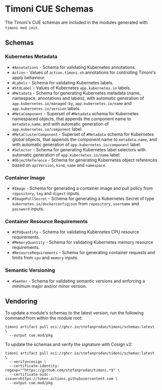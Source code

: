 # Timoni CUE Schemas

The Timoni's CUE schemas are included in the modules generated with `timoni mod init`.

## Schemas

### Kubernetes Metadata

- `#Annotations` - Schema for validating Kubernetes annotations.
- `Action` - Values of `action.timoni.sh` annotations for controlling Timoni's apply behaviour.
- `#Labels` - Schema for validating Kubernetes labels.
- `#StdLabel` - Values of Kubernetes `app.kubernetes.io` labels.
- `#Metadata` - Schema for generating Kubernetes metadata (name, namespace, annotations and labels),
  with automatic generation of `app.kubernetes.io/managed-by`,
  `app.kubernetes.io/name` and `app.kubernetes.io/version` labels.
- `#MetaComponent` - Superset of `#Metadata` schema for Kubernetes namespaced objects,
  that appends the component name to `metadata.name`, and
  with automatic generation of  `app.kubernetes.io/component` label.
- `#MetaClusterComponent` - Superset of `#Metadata` schema for Kubernetes global objects,
  that appends the component name to `metadata.name`, and
  with automatic generation of  `app.kubernetes.io/component` label.
- `#Selector` - Schema for generating Kubernetes label selectors
  with automatic generation of `app.kubernetes.io/name` label.
- `#ObjectReference` - Schema for generating Kubernetes object references
  based on `apiVersion`, `kind`, `name` and `namespace`.

### Container Image

- `#Image` - Schema for generating a container image and pull policy
  from `repository`, `tag` and `digest` inputs.
- `#ImagePullSecret` - Schema for generating a Kubernetes Secret
  of type `kubernetes.io/dockerconfigjson`
  from `repository`, `username` and `password` inputs.

### Container Resource Requirements

- `#CPUQuantity` - Schema for validating Kubernetes CPU resource requirements.
- `#MemoryQuantity` - Schema for validating Kubernetes memory resource requirements.
- `#ResourceRequirements` - Schema for generating container requests and limits
  from `cpu` and `memory` inputs.

### Semantic Versioning

- `#SemVer` - Schema for validating semantic versions and enforcing
  a minimum major and/or minor version.

## Vendoring

To update a module's schemas to the latest version,
run the following command from within the module root:

```shell
timoni artifact pull oci://ghcr.io/stefanprodan/timoni/schemas:latest \
  --output cue.mod/pkg
```

To update the schemas and verify the signature with Cosign v2:

```shell
timoni artifact pull oci://ghcr.io/stefanprodan/timoni/schemas:latest \
  --verify=cosign \
  --certificate-identity-regexp="^https://github.com/stefanprodan/timoni.*$" \
  --certificate-oidc-issuer=https://token.actions.githubusercontent.com \
  --output cue.mod/pkg
```
